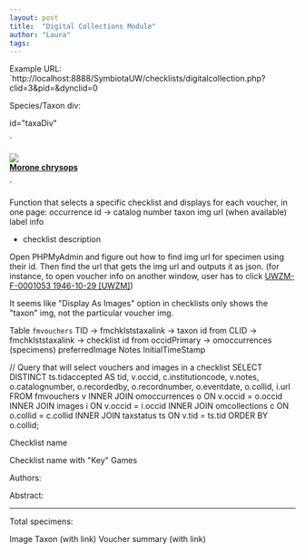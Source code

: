 ```yaml
---
layout: post
title:  "Digital Collections Module"
author: "Laura"
tags: 
---
```




Example URL: `http://localhost:8888/SymbiotaUW/checklists/digitalcollection.php?clid=3&pid=&dynclid=0

Species/Taxon div:

id="taxaDiv"

`<div class="tndiv">
	<div class="tnimg" style="">
		<a href="../taxa/index.php?taxauthid=1&amp;taxon=1853&amp;clid=3" target="_blank"><img src="https://api.idigbio.org/v2/media/02d179b83dab66482d4b4c2409d28918?size=thumbnail">
		</a>
	</div>
	<div style="clear:both">
		<a href="../taxa/index.php?taxauthid=1&amp;taxon=1853&amp;clid=3" target="_blank"><b>Morone chrysops</b>
		</a>
		<div class="editspp printoff" style="float:left;display:none;">
			<a href="#" onclick="return openPopup('clsppeditor.php?tid=1853&amp;clid=3','editorwindow');">
			<img src="../images/edit.png" style="width:13px;" title="edit details">
			</a>
		</div>
	</div>
</div>`


Function that selects a specific checklist and displays for each voucher, in one page:
occurrence id -> catalog number
taxon
img url (when available)
label info
+ checklist description

Open PHPMyAdmin and figure out how to find img url for specimen using their id. Then find the url that gets the img url and outputs it as json. (for instance, to open voucher info on another window, user has to click <a href="#" onclick="return openIndividualPopup(36687)">UWZM-F-0001053 1946-10-29 [UWZM]</a>)

It seems like "Display As Images" option in checklists only shows the "taxon" img, not the particular voucher img.

Table `fmvouchers`
TID -> fmchklststaxalink -> taxon id from 
CLID -> fmchklststaxalink -> checklist id from 
occidPrimary -> omoccurrences (specimens)
preferredImage
Notes
InitialTimeStamp

// Query that will select vouchers and images in a checklist
SELECT DISTINCT ts.tidaccepted AS tid, v.occid, c.institutioncode, v.notes, o.catalognumber, o.recordedby, o.recordnumber, o.eventdate, o.collid, i.url
FROM fmvouchers v 
INNER JOIN omoccurrences o ON v.occid = o.occid
INNER JOIN images i ON v.occid = i.occid
INNER JOIN omcollections c ON o.collid = c.collid
INNER JOIN taxstatus ts ON v.tid = ts.tid
ORDER BY o.collid;




Checklist name

Checklist name with "Key" Games

Authors:

Abstract:

<hr>

Total specimens: 

Image
Taxon (with link)
Voucher summary (with link)


